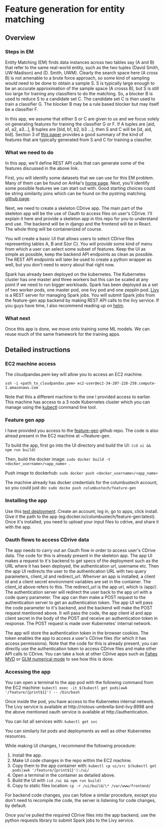 # Feature generation for entity matching

## Overview

### Steps in EM

Entity Matching (EM) finds data instances across two tables say (A and B) that refer to the same real-world entity, 
such as the two tuples (David Smith, UW-Madison) and (D. Smith, UWM). Clearly the search space here (A cross B) is not
amenable to a brute force approach, so some kind of sampling would need to be done to obtain a sample S. S is typically
large enough to be an accurate approximation of the sample space (A crosss B), but S is still too large for training 
any classifiers to do the matching. So, a blocker B is used to reduce S to a candidate set C. The candidate set C is
then used to train a classifier G. The blocker B may be a rule based blocker but may itself be a classifier F.

In this app, we assume that either S or C are given to us and we focus solely on generating features for training the
classifier G or F. If A tuples are [aid, a1, a2, a3...], B tuples are [bid, b1, b2, b3 ...], then S and C will be 
[id, aid, bid]. Section 3 of [this paper](http://pages.cs.wisc.edu/~anhai/papers1/deepmatcher-sigmod18.pdf) provides a
good summary of the kind of features that are typically generated from S and C for training a classfier.

### What we need to do
In this app, we'll define REST API calls that can generate some of the features discussed in the above link.

First, you will identify some datasets that we can use for this EM problem. Many of them can be found on AnHai's [home
page](https://sites.google.com/site/anhaidgroup/useful-stuff/data). Next, you'll identify some possible features we
can start out with. Good starting choices could be string similarity joins which can be found on the pystring matching 
[github page](https://github.com/anhaidgroup/py_stringmatching/tree/master/py_stringmatching/similarity_measure). 

Next, we need to create a skeleton CDrive app. The main part of the skeleton app will be the use of Oauth to access 
files on user's CDrive. I'll explain it here and provide a skeleton app in this repo for you to understand and use.
The backend will be in django and the frontend will be in React. The whole thing will be containerized of course. 

You will create a basic UI that allows users to select CDrive files representing tables A, B and S(or C). You will
provide some kind of menu from which a user can select some subset of features. Keep the UI as simple as possible, keep
the backend API endpoints as clean as possible. The REST API endpoints will later be used to create a python wrapper as
well, but you don't need to worry about that right now. 

Spark has already been deployed on the kubernetes. The Kubernetes cluster has one master and three workers but this can
be scaled at any point if we need to run bigger workloads. Spark has been deployed as a set of two worker pods, one 
master pod, one livy pod and one zepplin pod. [Livy](https://livy.incubator.apache.org/examples/) is a REST server for
managing Spark jobs. You will submit Spark jobs from the feature-gen app backend by making REST API calls to the livy
service. If you guys have time, I also recommend reading up on [helm](https://helm.sh/).

### What next
Once this app is done, we move onto training some ML models. We can reuse much of the same framework for the training
apps.

## Detailed instructions

### EC2 machine access

The cloudpandas.pem key will allow you to access an EC2 machine.

`ssh -i <path_to_cloudpandas.pem> ec2-user@ec2-34-207-228-250.compute-1.amazonaws.com`

Note that this a different machine to the one I provided access to earlier. This machine has access to a 3 node 
Kubernetes cluster which you can manage using the [kubectl](https://kubernetes.io/docs/reference/kubectl/overview/) 
command line tool. 

### Feature gen app

I have provided you access to the [feature-gen](https://www.github.com/columbustech/feature-gen) github repo. The code
is also alread present in the EC2 machine at ~/feature-gen. 

To build the app, first go into the UI directory and build the UI:
`(cd ui && npm run build)`

Then, build the docker image:
`sudo docker build -t <docker_username>/<app_name> .`

Push image to dockerhub:
`sudo docker push <docker_username>/<app_name>`

The machine already has docker credentials for the columbustech account, so you could just do:
`sudo docke push columbustech/feature-gen`

### Installing the app

Use this [test deployment](https://cdrive.columbusecosystem.com). Create an account, log in, go to apps, click install.
Give it the path to the app (eg:docker.io/columbustech/feature-gen:latest). Once it's installed, you need to upload
your input files to cdrive, and share it with the app. 

### Oauth flows to access CDrive data

The app needs to carry out an Oauth flow in order to access user's CDrive data. The code for this is already present
in the skeleton app. The app UI makes a request to it's backend to get specs of the deployment such as the URL where
it has been deployed, the authentication url, username etc. Then the app UI redirects the user to the authentication
URL with two query parameters, client\_id and redirect\_url. Whenver an app is installed, a client id and a client 
secret environment variables are set in the container. The client\_id above refers to this. The redirect\_url is the
app url, which is <CDRIVEURL>/app/<USERNAME>/<APPNAME>. The authentication server will redirect the user back to
the app url with a code query parameter. The app can then make a POST request to the authentication server to get an
authentication token. The app UI will pass the code parameter to it's backend, and the backend will make the POST 
request mentioned above. It will pass the code, the app client id and app client secret in the body of the POST and
receive an authentication token in response. The POST request is made over Kubernetes' internal network. 

The app will store the authentication token in the browser cookies. The token enables the app to access a user's CDrive
files (for which it has access permissions). Note that the code for this is already present, you can directly use the
authentication token to access CDrive files and make other API calls to CDrive. You can take a look at other CDrive
apps such as [Fahes MVD](https://www.github.com/columbustech/fahes-mvc) or 
[GLM numerical mode](https://www.github.com/columbustech/glm-numerical-model) to see how this is done.

### Accessing the app

You can open a terminal to the app pod with the following command from the EC2 machine:
`kubectl exec -it $(kubectl get pods|awk '/feature/{print$1}') -- /bin/bash`

Once inside the pod, you have access to the Kubernetes internal network. The Livy service is available at
http://riotous-umbrella-bird-livy:8998 and the above mentioned oauth service is available at http://authentication.

You can list all services with:
`kubectl get svc`

You can similarly list pods and deployments as well as other Kubernetes resources.

While making UI changes, I recommend the following procedure:

1. Install the app.
2. Make UI code changes in the repo within the EC2 machine.
3. Copy them to the app container with:
`kubectl cp ui/src $(kubectl get pods|awk '/feature/{print$1}'):/ui/`
4. Open a terminal in the container as detailed above.
5. Build the UI with
`(cd /ui && npm run build)`
6. Copy to static files location:
`cp -r /ui/build/\* /var/www/frontend/`

For backend code changes, you can follow a similar procedure, except you don't need to recompile the code, the server
is listening for code changes, by default.

Once you've pulled the required CDrive files into the app backend, use the python requests library to submit Spark jobs
to the Livy service.
